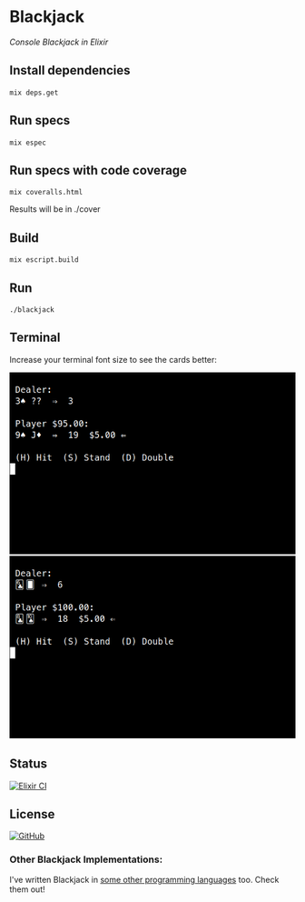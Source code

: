 # Blackjack

*Console Blackjack in Elixir*

## Install dependencies

```
mix deps.get
```

## Run specs

```
mix espec
```

## Run specs with code coverage

```
mix coveralls.html
```

Results will be in ./cover

## Build

```
mix escript.build
```

## Run

```
./blackjack
```

## Terminal

Increase your terminal font size to see the cards better:

![Blackjack](https://raw.githubusercontent.com/gdonald/blackjack-ex/master/ss1.png)
![Blackjack](https://raw.githubusercontent.com/gdonald/blackjack-ex/master/ss2.png)

## Status

[![Elixir CI](https://github.com/gdonald/blackjack-ex/workflows/Elixir%20CI/badge.svg)](https://github.com/gdonald/blackjack-ex/actions)

## License

[![GitHub](https://img.shields.io/github/license/gdonald/blackjack-ex?color=aa0000)](https://github.com/gdonald/blackjack-ex/blob/master/LICENSE)

### Other Blackjack Implementations:

I've written Blackjack in [some other programming languages](https://github.com/gdonald?tab=repositories&q=blackjack&type=public&language=&sort=stargazers) too.  Check them out!

